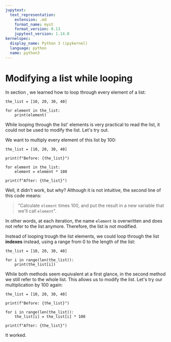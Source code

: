 ```yaml
---
jupytext:
  text_representation:
    extension: .md
    format_name: myst
    format_version: 0.13
    jupytext_version: 1.14.0
kernelspec:
  display_name: Python 3 (ipykernel)
  language: python
  name: python3
---
```


# Modifying a list while looping

In section [](python_for.md), we learned how to loop through every element of a list:

```{code-cell} ipython3
the_list = [10, 20, 30, 40]
```

```{code-cell} ipython3
for element in the_list:
    print(element)
```

While looping through the list' elements is very practical to read the list, it could not be used to modify the list. Let's try out.

We want to multiply every element of this list by 100:

```{code-cell} ipython3
the_list = [10, 20, 30, 40]

print(f"Before: {the_list}")

for element in the_list:
    element = element * 100

print(f"After: {the_list}")
```

Well, it didn't work, but why? Although it is not intuitive, the second line of this code means:

> "Calculate `element` times 100, and put the result in a new variable that we'll call `element`".
 
In other words, at each iteration, the name `element` is overwritten and does not refer to the list anymore. Therefore, the list is not modified.

Instead of looping trough the list elements, we could loop through the list **indexes** instead, using a range from 0 to the length of the list:

```{code-cell} ipython3
the_list = [10, 20, 30, 40]

for i in range(len(the_list)):
    print(the_list[i])
```

While both methods seem equivalent at a first glance, in the second method we still refer to the whole list. This allows us to modify the list. Let's try our multiplication by 100 again:


```{code-cell} ipython3
the_list = [10, 20, 30, 40]

print(f"Before: {the_list}")

for i in range(len(the_list)):
    the_list[i] = the_list[i] * 100

print(f"After: {the_list}")
```

It worked.
